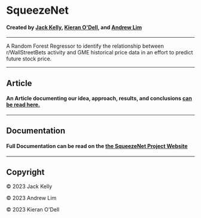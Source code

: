# SqueezeNet
#### Created by [Jack Kelly](https://github.com/JKelly423), [Kieran O'Dell](https://github.com/KieranOdell), and [Andrew Lim](https://github.com/alfast10)
---

A Random Forest Regressor to identify the relationship between r/WallStreetBets activity and GME historical price data in an effort to predict future stock price.


---
## Article

#### An Article documenting our idea, approach, results, and conclusions [can be read here.](https://medium.com/@andrewlim_68756/predicting-the-stock-market-with-reddit-posts-4843fecbb85f)


---
## Documentation

#### Full Documentation can be read on the [the SqueezeNet Project Website](https://jkelly423.github.io/SqueezeNet/)

---
## Copyright

&copy; 2023 Jack Kelly

&copy; 2023 Andrew Lim

&copy; 2023 Kieran O'Dell
